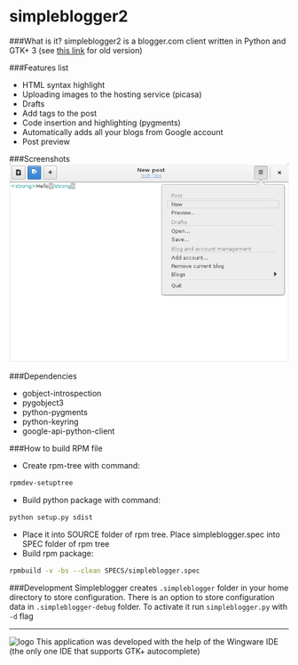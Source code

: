simpleblogger2
=============
###What is it?
simpleblogger2 is a blogger.com client written in Python and GTK+ 3 (see [this link](http://sourceforge.net/projects/simpleblogger/) for old version)

###Features list
* HTML syntax highlight
* Uploading images to the hosting service (picasa)
* Drafts
* Add tags to the post
* Code insertion and highlighting (pygments)
* Automatically adds all your blogs from Google account
* Post preview

###Screenshots
![ScreenShot](https://raw.githubusercontent.com/e-shulitsky/simpleblogger/master/screenshots/simpleblogger2.png)

###Dependencies
* gobject-introspection
* pygobject3
* python-pygments
* python-keyring
* google-api-python-client

###How to build RPM file
* Create rpm-tree with command:
```bash
rpmdev-setuptree
```
* Build python package with command:
```bash
python setup.py sdist
```
* Place it into SOURCE folder of rpm tree. Place simpleblogger.spec into SPEC folder of rpm tree
* Build rpm package:
```bash
rpmbuild -v -bs --clean SPECS/simpleblogger.spec
```

###Development
Simpleblogger creates `.simpleblogger` folder in your home directory to store configuration.
There is an option to store configuration data in `.simpleblogger-debug` folder. To activate
it run `simpleblogger.py` with `-d` flag

***
![logo](http://www.wingware.com/images/wingware-logo-107x34.png)
This application was developed with the help of the Wingware IDE (the only one IDE that supports GTK+ autocomplete)
